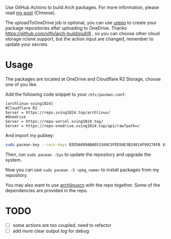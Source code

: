 Use GitHub Actions to build Arch packages.
For more information, please read [my post](https://viflythink.com/Use_GitHubActions_to_build_AUR/) (Chinese).

The uploadToOneDrive job is optional, you can use [urepo](https://github.com/vifly/urepo) to create your package repositories after uploading to OneDrive. Thanks https://github.com/vifly/arch-build/pull/8 , so you can choose other cloud storage rclone support, but the action input are changed, remember to update your secrets.

# Usage
The packages are located at OneDrive and Cloudflare R2 Storage, choose one of you like.

Add the following code snippet to your `/etc/pacman.conf`:

```
[archlinux-sving1024]
#Cloudflare R2
Server = https://repo.sving1024.top/archlinux/
#Onedrive
Server = https://repo-vercel.sving1024.top/
Server = https://repo-onedrive.sving1024.top/api/raw?path=/
```

And import my pubkey:

```Bash
sudo pacman-key --recv-keys B3D5A089ABA053169C5FED50E3B24814F9927AFB $$ sudo pacman-key --lsign-key sving1024@outlook.com 
```

Then, run `sudo pacman -Syu` to update the repository and upgrade the system.

Now you can use `sudo pacman -S <pkg_name>` to install packages from my repository.

You may also want to use [archlinuxcn](https://github.com/archlinuxcn/repo) with the repo together. Some of the dependencies are provided in the repo.

# TODO
- [ ] some actions are too coupled, need to refactor
- [ ] add more clear output log for debug
